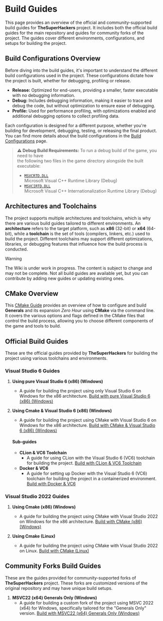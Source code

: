 # Build Guides

This page provides an overview of the official and community-supported build guides for **TheSuperHackers** project. It
includes both the official build guides for the main repository and guides for community forks of the project. The
guides cover different environments, configurations, and setups for building the project.

## Build Configurations Overview

Before diving into the build guides, it's important to understand the different build configurations used in the
project. These configurations dictate how the project is built, whether for debugging, profiling or release.

- **Release:** Optimized for end-users, providing a smaller, faster executable with no debugging information.
- **Debug:** Includes debugging information, making it easier to trace and debug the code, but without optimization to
  ensure ease of debugging.
- **Profile:** Used for performance profiling, with optimizations enabled and additional debugging options to collect
  profiling data.

Each configuration is designed for a different purpose, whether you're building for development, debugging, testing, or
releasing the final product. You can find more details about the build configurations in
the [Build Configurations](build_configuration) page.

> **⚠️ Debug Build Requirements:** To run a debug build of the game, you need to have  
> the following two files in the game directory alongside the built executable:
>
> - [`MSVCRTD.DLL`](https://github.com/TheSuperHackers/GeneralsWiki/raw/refs/heads/main/SourceCode/Builds/files/MSVCRTD.DLL)  
>   Microsoft Visual C++ Runtime Library (Debug)
> - [`MSVCIRTD.DLL`](https://github.com/TheSuperHackers/GeneralsWiki/raw/refs/heads/main/SourceCode/Builds/files/MSVCIRTD.DLL)  
>   Microsoft Visual C++ Internationalization Runtime Library (Debug)

## Architectures and Toolchains

The project supports multiple architectures and toolchains, which is why there are various build guides tailored to
different environments. An **architecture** refers to the target platform, such as **x86** (32-bit) or **x64** (64-bit),
while a **toolchain** is the set of tools (compilers, linkers, etc.) used to build the project. Different toolchains may
support different optimizations, libraries, or debugging features that influence how the build process is conducted.

> [!WARNING]
> The Wiki is under work in progress. The content is subject to change and may not be complete.
> Not all build guides are available yet, but you can contribute by adding new guides or updating existing ones.

## CMake Overview

This [CMake Guide](cmake_guide) provides an overview of how to configure and build **Generals** and its expansion
*Zero Hour* using **CMake** via the command line. It covers the various options and flags defined in the CMake files that
control the build process, allowing you to choose different components of the game and tools to build.

## Official Build Guides

These are the official guides provided by **TheSuperHackers** for building the project using various toolchains and
environments.

### **Visual Studio 6 Guides**

1. **Using pure Visual Studio 6 (x86) (Windows)**
    - A guide for building the project using only Visual Studio 6 on Windows for the x86 architecture.
      [Build with pure Visual Studio 6 (x86) (Windows)](build_with_ea_msvc6)

2. **Using Cmake & Visual Studio 6 (x86) (Windows)**
    - A guide for building the project using CMake with Visual Studio 6 on Windows for the x86 architecture.
      [Build with CMake & Visual Studio 6 (x86) (Windows)](build_with_msvc6)

   #### Sub-guides
  
    - **CLion & VC6 Toolchain**
        - A guide for using CLion with the Visual Studio 6 (VC6) toolchain for building the project.
         [Build with CLion & VC6 Toolchain](build_with_clion_vc6_toolchain)
    - **Docker & VC6**
        - A guide for setting up Docker with the Visual Studio 6 (VC6) toolchain for building the project in a
          containerized environment.
         [Build with Docker & VC6](build_with_msvc6_on_docker)

### **Visual Studio 2022 Guides**

1. **Using Cmake (x86) (Windows)**
    - A guide for building the project using CMake with Visual Studio 2022 on Windows for the x86 architecture.
      [Build with CMake (x86) (Windows)](build_with_msvc22)

2. **Using Cmake (Linux)**
    - A guide for building the project using CMake with Visual Studio 2022 on Linux.
      [Build with CMake (Linux)](build_with_msvc22_linux)

## Community Forks Build Guides

These are the guides provided for community-supported forks of **TheSuperHackers** project. These forks are customized
versions of the original repository and may have unique build setups.

1. **MSVC22 (x64) Generals Only (Windows)**
    - A guide for building a custom fork of the project using MSVC 2022 (x64) for Windows, specifically tailored for
      the "Generals Only" version.
      [Build with MSVC22 (x64) Generals Only (Windows)](build_with_msvc22_x64_jmarshall2323)
